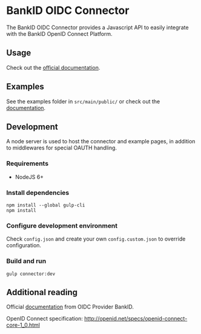 # BankID OIDC Connector

The BankID OIDC Connector provides a Javascript API to easily integrate with the BankID OpenID Connect Platform.

## Usage

Check out the [official documentation](https://confluence.bankidnorge.no/confluence/pdoidcl/js-connector).

## Examples

See the examples folder in `src/main/public/` or check out the [documentation](https://confluence.bankidnorge.no/confluence/pdoidcl/js-connector/examples).

## Development

A node server is used to host the connector and example pages, in addition to middlewares for special OAUTH handling.

### Requirements

- NodeJS 6+

### Install dependencies

```
npm install --global gulp-cli
npm install
```

### Configure development environment

Check `config.json` and create your own `config.custom.json` to override configuration.

### Build and run

```
gulp connector:dev
```

## Additional reading

Official [documentation](https://confluence.bankidnorge.no/confluence/pdoidcl) from OIDC Provider BankID.

OpenID Connect specification:
http://openid.net/specs/openid-connect-core-1_0.html